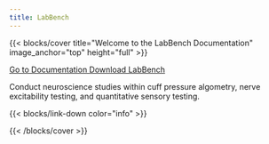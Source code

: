 ```yaml
---
title: LabBench
---
```


{{< blocks/cover title="Welcome to the LabBench Documentation" image_anchor="top" height="full" >}}

<a class="btn btn-lg btn-primary me-3 mb-4" href="/docs/">
  Go to Documentation 
</a>

<a class="btn btn-lg btn-secondary me-3 mb-4" href="https://labbench.io/downloads.html">
  Download LabBench 
</a>

<p class="lead mt-5">Conduct neuroscience studies within cuff pressure algometry, nerve excitability testing, and quantitative sensory testing.</p>

{{< blocks/link-down color="info" >}}

{{< /blocks/cover >}}